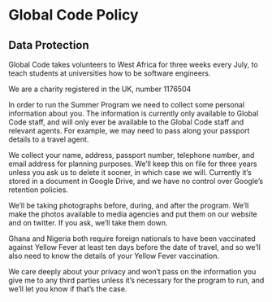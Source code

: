 # Global Code Policy

## Data Protection

Global Code takes volunteers to West Africa for three weeks every July, to teach students at universities how to be software engineers.

We are a charity registered in the UK, number 1176504

In order to run the Summer Program we need to collect some personal information about you. The information is currently only available to Global Code staff, and will only ever be available to the Global Code staff and relevant agents. For example, we may need to pass along your passport details to a travel agent.

We collect your name, address, passport number, telephone number, and email address for planning purposes. We’ll keep this on file for three years unless you ask us to delete it sooner, in which case we will. Currently it’s stored in a document in Google Drive, and we have no control over Google’s retention policies. 

We’ll be taking photographs before, during, and after the program. We’ll make the photos available to media agencies and put them on our website and on twitter. If you ask, we’ll take them down.

Ghana and Nigeria both require foreign nationals to have been vaccinated against Yellow Fever at least ten days before the date of travel, and so we’ll also need to know the details of your Yellow Fever vaccination.

We care deeply about your privacy and won’t pass on the information you give me to any third parties unless it’s necessary for the program to run, and we’ll let you know if that’s the case. 